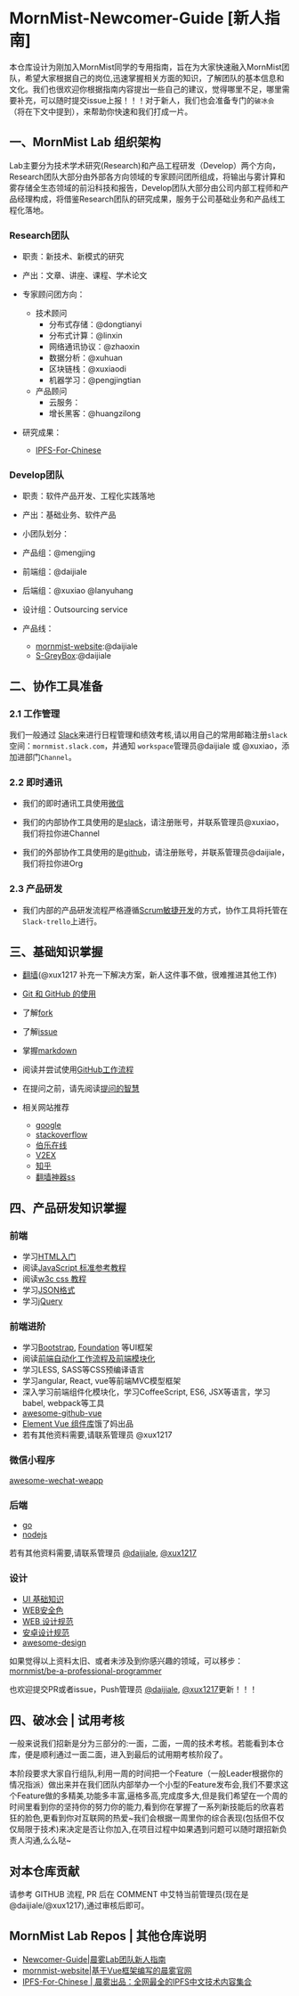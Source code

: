 # MornMist-Newcomer-Guide [新人指南]

本仓库设计为刚加入MornMist同学的专用指南，旨在为大家快速融入MornMist团队，希望大家根据自己的岗位,迅速掌握相关方面的知识，了解团队的基本信息和文化。我们也很欢迎你根据指南内容提出一些自己的建议，觉得哪里不足，哪里需要补充，可以随时提交issue上报！！！对于新人，我们也会准备专门的`破冰会`（将在下文中提到），来帮助你快速和我们打成一片。

## 一、MornMist Lab 组织架构

Lab主要分为技术学术研究(Research)和产品工程研发（Develop）两个方向，Research团队大部分由外部各方向领域的专家顾问团所组成，将输出与雾计算和雾存储全生态领域的前沿科技和报告，Develop团队大部分由公司内部工程师和产品经理构成，将借鉴Research团队的研究成果，服务于公司基础业务和产品线工程化落地。

### Research团队

 - 职责：新技术、新模式的研究

 - 产出：文章、讲座、课程、学术论文

 - 专家顾问团方向：
    - 技术顾问
      - 分布式存储：@dongtianyi
      - 分布式计算：@linxin
      - 网络通讯协议：@zhaoxin
      - 数据分析：@xuhuan
      - 区块链栈：@xuxiaodi
      - 机器学习：@pengjingtian
    - 产品顾问
      - 云服务：
      - 增长黑客：@huangzilong

 - 研究成果：
    - [IPFS-For-Chinese](https://github.com/mornmist/IPFS-For-Chinese)

### Develop团队

 - 职责：软件产品开发、工程化实践落地

 - 产出：基础业务、软件产品

 - 小团队划分：
  - 产品组：@mengjing
  - 前端组：@daijiale
  - 后端组：@xuxiao @lanyuhang
  - 设计组：Outsourcing service
 
- 产品线：
  - [mornmist-website](https://github.com/mornmist/mornmist-website):@daijiale
  - [S-GreyBox]():@daijiale

## 二、协作工具准备

### 2.1 工作管理

我们一般通过 [Slack]()来进行日程管理和绩效考核,请以用自己的常用邮箱注册`slack`空间：`mornmist.slack.com`，并通知 `workspace`管理员@daijiale 或 @xuxiao，添加进部门`Channel`。

### 2.2 即时通讯

 - 我们的即时通讯工具使用[微信](https://weixin.qq.com/)

 - 我们的内部协作工具使用的是[slack](http://slack.com)，请注册账号，并联系管理员@xuxiao，我们将拉你进Channel

 - 我们的外部协作工具使用的是[github](https://github.com/mornmist)，请注册账号，并联系管理员@daijiale，我们将拉你进Org

### 2.3 产品研发

- 我们内部的产品研发流程严格遵循[Scrum敏捷开发](https://baike.baidu.com/item/Scrum/1698901?fr=aladdin)的方式，协作工具将托管在`Slack-trello`上进行。


## 三、基础知识掌握

- [翻墙](http://www.appifan.com/jc/201209/35517.html)(@xux1217 补充一下解决方案，新人这件事不做，很难推进其他工作)
- [Git 和 GitHub 的使用](https://github.com/langker/newcomer/blob/master/Basic/git-and-github.md)
- 了解[fork](https://guides.github.com/activities/forking/)
- 了解[issue](https://guides.github.com/features/issues/)
- 掌握[markdown](https://guides.github.com/features/mastering-markdown/)
- 阅读并尝试使用[GitHub工作流程](https://guides.github.com/introduction/flow/)
- 在提问之前，请先阅读[提问的智慧](https://github.com/FredWe/How-To-Ask-Questions-The-Smart-Way/blob/master/README-zh_CN.md)
- 相关网站推荐

  - [google](https://www.google.com.hk/)
  - [stackoverflow](https://stackoverflow.com/)
  - [伯乐在线](http://blog.jobbole.com/)
  - [V2EX](http://www.v2ex.com/)
  - [知乎](http://www.zhihu.com)
  - [翻墙神器ss](https://github.com/shadowsocks/shadowsocks)

## 四、产品研发知识掌握

### 前端

- 学习[HTML入门](http://www.w3schools.com/html/default.asp)
- 阅读[JavaScript 标准参考教程](http://javascript.ruanyifeng.com/)
- 阅读[w3c css 教程](http://www.w3school.com.cn/css/index.asp)
- 学习[JSON格式](http://www.w3school.com.cn/json/)
- 学习[jQuery](http://www.w3schools.com/jquery/default.asp)

### 前端进阶

- 学习[Bootstrap](http://getbootstrap.com/), [Foundation](http://foundation.zurb.com/) 等UI框架
- 阅读[前端自动化工作流程及前端模块化](http://segmentfault.com/a/1190000002413535)
- 学习LESS, SASS等CSS预编译语言
- 学习angular, React, vue等前端MVC模型框架
- 深入学习前端组件化模块化，学习CoffeeScript, ES6, JSX等语言，学习babel, webpack等工具
- [awesome-github-vue](https://github.com/opendigg/awesome-github-vue)
- [Element Vue 组件库](http://element-cn.eleme.io/#/zh-CN)饿了妈出品
- 若有其他资料需要,请联系管理员 @xux1217

### 微信小程序

[awesome-wechat-weapp](https://github.com/justjavac/awesome-wechat-weapp)

### 后端

- [go](http://www.runoob.com/go/go-tutorial.html)
- [nodejs](https://github.com/langker/newcomer/blob/master/Basic/node-and-tools.md)

若有其他资料需要,请联系管理员 [@daijiale](https://github.com/daijiale), [@xux1217](https://github.com/xux1217)

### 设计

- [UI 基础知识](http://www.zcool.com.cn/work/ZNDI5NjcwNA==.html)
- [WEB安全色](http://www.bootcss.com/p/websafecolors/)
- [WEB 设计规范](http://blog.csdn.net/m13666368773/article/details/8020928)
- [安卓设计规范](http://www.visionunion.com/article.jsp?code=201201180018)
- [awesome-design](https://github.com/gztchan/awesome-design)

如果觉得以上资料太旧、或者未涉及到你感兴趣的领域，可以移步：[mornmist/be-a-professional-programmer](https://github.com/mornmist/be-a-professional-programmer)

也欢迎提交PR或者issue，Push管理员 [@daijiale](https://github.com/daijiale), [@xux1217](https://github.com/xux1217)更新！！！

## 四、破冰会 | 试用考核

一般来说我们招新是分为三部分的:一面，二面，一周的技术考核。若能看到本仓库，便是顺利通过一面二面，进入到最后的试用期考核阶段了。

本阶段要求大家自行组队,利用一周的时间把一个Feature（一般Leader根据你的情况指派）做出来并在我们团队内部举办一个小型的Feature发布会,我们不要求这个Feature做的多精美,功能多丰富,逼格多高,完成度多大,但是我们希望在一个周的时间里看到你的坚持你的努力你的能力,看到你在掌握了一系列新技能后的欣喜若狂的脸色,更看到你对互联网的热爱~我们会根据一周里你的综合表现(包括但不仅仅局限于技术)来决定是否让你加入,在项目过程中如果遇到问题可以随时跟招新负责人沟通,么么哒~

## 对本仓库贡献

请参考 GITHUB 流程, PR 后在 COMMENT 中艾特当前管理员(现在是@daijiale/@xux1217),通过审核后即可。



## MornMist Lab Repos | 其他仓库说明

- [Newcomer-Guide|晨雾Lab团队新人指南](https://github.com/mornmist/Newcomer-Guide)
- [mornmist-website|基于Vue框架编写的晨雾官网](https://github.com/mornmist/mornmist-website)
- [IPFS-For-Chinese | 晨雾出品：全网最全的IPFS中文技术内容集合](https://github.com/mornmist/IPFS-For-Chinese)
